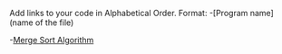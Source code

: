 Add links to your code in Alphabetical Order.
Format: -[Program name](name of the file)

-[Merge Sort Algorithm](MergeSort.kt)